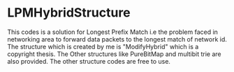 # LPMHybridStructure
This codes is a solution for Longest Prefix Match i.e the problem faced in networking area to forward data packets to the longest match of network id.
The structure which is created by me is "ModifyHybrid" which is a copyright thesis.
The Other structures like PureBitMap and multibit trie are also provided.
The other structure codes are free to use. 
